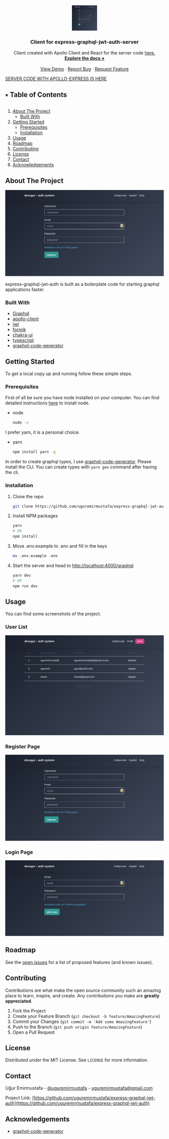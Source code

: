 <!--
*** Thanks for checking out the Best-README-Template. If you have a suggestion
*** that would make this better, please fork the repo and create a pull request
*** or simply open an issue with the tag "enhancement".
*** Thanks again! Now go create something AMAZING! :D
***
***
***
*** To avoid retyping too much info. Do a search and replace for the following:
*** uguremirmustafa, express-graphql-jwt-auth, uguremirmustafa, uguremirmustafa@gmail.com, express-graphql-jwt-auth, Auth server created with GraphQL and Express using JWT.
-->

<!-- PROJECT SHIELDS -->
<!--
*** I'm using markdown "reference style" links for readability.
*** Reference links are enclosed in brackets [ ] instead of parentheses ( ).
*** See the bottom of this document for the declaration of the reference variables
*** for contributors-url, forks-url, etc. This is an optional, concise syntax you may use.
*** https://www.markdownguide.org/basic-syntax/#reference-style-links
-->

<!-- [![Contributors][contributors-shield]][contributors-url]
[![Forks][forks-shield]][forks-url]
[![Stargazers][stars-shield]][stars-url]
[![Issues][issues-shield]][issues-url]
[![MIT License][license-shield]][license-url]
[![LinkedIn][linkedin-shield]][linkedin-url] -->

<!-- PROJECT LOGO -->
<br />
<p align="center">
  <a href="https://github.com/uguremirmustafa/express-graphql-jwt-auth">
    <img src="./screenshots/register.png" alt="Logo" width="80" height="80">
  </a>

  <h3 align="center">Client for express-graphql-jwt-auth-server</h3>

  <p align="center">
    Client created with Apollo Client and React for the server code <a href="https://github.com/uguremirmustafa/graphql-express-jwt-auth-server">here.</a>
    <br />
    <a href="https://github.com/uguremirmustafa/express-graphql-jwt-auth"><strong>Explore the docs »</strong></a>
    <br />
    <br />
    <a href="https://github.com/uguremirmustafa/express-graphql-jwt-auth">View Demo</a>
    ·
    <a href="https://github.com/uguremirmustafa/express-graphql-jwt-auth/issues">Report Bug</a>
    ·
    <a href="https://github.com/uguremirmustafa/express-graphql-jwt-auth/issues">Request Feature</a>
  </p>
</p>
<a href="https://github.com/uguremirmustafa/express-graphql-jwt-auth">SERVER CODE WITH APOLLO-EXPRESS IS HERE</a>

<!-- TABLE OF CONTENTS -->
<details open="open">
  <summary><h2 style="display: inline-block">Table of Contents</h2></summary>
  <ol>
    <li>
      <a href="#about-the-project">About The Project</a>
      <ul>
        <li><a href="#built-with">Built With</a></li>
      </ul>
    </li>
    <li>
      <a href="#getting-started">Getting Started</a>
      <ul>
        <li><a href="#prerequisites">Prerequisites</a></li>
        <li><a href="#installation">Installation</a></li>
      </ul>
    </li>
    <li><a href="#usage">Usage</a></li>
    <li><a href="#roadmap">Roadmap</a></li>
    <li><a href="#contributing">Contributing</a></li>
    <li><a href="#license">License</a></li>
    <li><a href="#contact">Contact</a></li>
    <li><a href="#acknowledgements">Acknowledgements</a></li>
  </ol>
</details>

<!-- ABOUT THE PROJECT -->

## About The Project

![express-graphql-jwt-auth Home Screen Shot](/screenshots/register.png)

express-graphql-jwt-auth is built as a boilerplate code for starting graphql applications faster.

### Built With

- [Graphql](https://graphql.org/)
- [apollo-client](https://www.apollographql.com/docs/react/)
- [jwt](https://jwt.io)
- [formik](https://formik.org/)
- [chakra-ui](https://chakra-ui.com/)
- [typescript](https://www.typescriptlang.org/)
- [graphql-code-generator](https://www.graphql-code-generator.com/)

<!-- GETTING STARTED -->

## Getting Started

To get a local copy up and running follow these simple steps.

### Prerequisites

First of all be sure you have node installed on your computer. You can find detailed instructions [here](https://www.devugur.com/blog/how-to-install-different-node-versions-on-linux) to install node.

- node
  ```sh
  node -v
  ```

I prefer yarn, it is a personal choice.

- yarn
  ```sh
  npm install yarn -g
  ```

In order to create graphql types, I use [graphql-code-generator](https://www.graphql-code-generator.com/). Please install the CLI. You can create types with `yarn gen` command after having the cli.

### Installation

1. Clone the repo
   ```sh
   git clone https://github.com/uguremirmustafa/express-graphql-jwt-auth.git
   ```
2. Install NPM packages
   ```sh
   yarn
   # OR
   npm install
   ```
3. Move .env.example to .env and fill in the keys

   ```sh
   mv .env.example .env
   ```

4. Start the server and head to [http://localhost:4000/graphql](http://localhost:4000/graphql)
   ```sh
   yarn dev
   # OR
   npm run dev
   ```

<!-- USAGE EXAMPLES -->

## Usage

You can find some screenshots of the project.

### User List

![list](/screenshots/list.png)

### Register Page

![register](/screenshots/register.png)

### Login Page

![login](/screenshots/login.png)

<!-- ROADMAP -->

## Roadmap

See the [open issues](https://github.com/uguremirmustafa/express-graphql-jwt-auth/issues) for a list of proposed features (and known issues).

<!-- CONTRIBUTING -->

## Contributing

Contributions are what make the open source community such an amazing place to learn, inspire, and create. Any contributions you make are **greatly appreciated**.

1. Fork the Project
2. Create your Feature Branch (`git checkout -b feature/AmazingFeature`)
3. Commit your Changes (`git commit -m 'Add some AmazingFeature'`)
4. Push to the Branch (`git push origin feature/AmazingFeature`)
5. Open a Pull Request

<!-- LICENSE -->

## License

Distributed under the MIT License. See `LICENSE` for more information.

<!-- CONTACT -->

## Contact

Uğur Emirmustafa - [@uguremirmustafa](https://twitter.com/uguremirmustafa) - uguremirmustafa@gmail.com

Project Link: [https://github.com/uguremirmustafa/express-graphql-jwt-auth](https://github.com/uguremirmustafa/express-graphql-jwt-auth)

<!-- ACKNOWLEDGEMENTS -->

## Acknowledgements

- [graphql-code-generator](https://www.graphql-code-generator.com/)

<!-- MARKDOWN LINKS & IMAGES -->
<!-- https://www.markdownguide.org/basic-syntax/#reference-style-links -->

[contributors-shield]: https://img.shields.io/github/contributors/uguremirmustafa/repo.svg?style=for-the-badge
[contributors-url]: https://github.com/uguremirmustafa/express-graphql-jwt-auth/graphs/contributors
[forks-shield]: https://img.shields.io/github/forks/uguremirmustafa/repo.svg?style=for-the-badge
[forks-url]: https://github.com/uguremirmustafa/express-graphql-jwt-auth/network/members
[stars-shield]: https://img.shields.io/github/stars/uguremirmustafa/repo.svg?style=for-the-badge
[stars-url]: https://github.com/uguremirmustafa/express-graphql-jwt-auth/stargazers
[issues-shield]: https://img.shields.io/github/issues/uguremirmustafa/repo.svg?style=for-the-badge
[issues-url]: https://github.com/uguremirmustafa/express-graphql-jwt-auth/issues
[license-shield]: https://img.shields.io/github/license/uguremirmustafa/repo.svg?style=for-the-badge
[license-url]: https://github.com/uguremirmustafa/express-graphql-jwt-auth/blob/master/LICENSE.txt
[linkedin-shield]: https://img.shields.io/badge/-LinkedIn-black.svg?style=for-the-badge&logo=linkedin&colorB=555
[linkedin-url]: https://linkedin.com/in/uguremirmustafa
